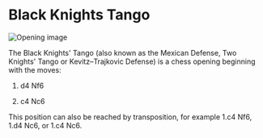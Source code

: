 # Black Knights Tango

![Opening image](https://www.thechesswebsite.com/wp-content/uploads/2014/06/black-knights-tango-big.jpg)

The Black Knights' Tango (also known as the Mexican Defense, Two Knights' Tango or Kevitz–Trajkovic Defense) is a chess opening beginning with the moves:



1. d4 Nf6

2. c4 Nc6

This position can also be reached by transposition, for example 1.c4 Nf6, 1.d4 Nc6, or 1.c4 Nc6.